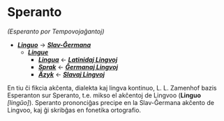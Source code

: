 # Speranto
*(Esperanto por Tempovojaĝantoj)*

* [***Linguo***](linguo.md) → [***Slav-Ĝermana***](linguo.md#slav-ĝermana)
  * [***Lingue***](lingue.md)
    * [***Lingua***](lingua.md) ← [***Latinidaj Lingvoj***](latinidaj/README.md)
    * [***Sprak***](sprak.md) ← [***Ĝermanaj Lingvoj***](ghermanaj/README.md)
    * [***Äzyk***](jazyk.md) ← [***Slavaj Lingvoj***](slavaj/README.md)

En tiu ĉi fikcia akĉenta, dialekta kaj lingva kontinuo, L. L. Zamenhof bazis Esperanton sur Speranto, t.e. mikso el akĉentoj de Lingvoo (**Linguo** *[lingŭo]*). Speranto prononciĝas precipe en la Slav-Ĝermana akĉento de Lingvoo, kaj ĝi skribĝas en fonetika ortografio.